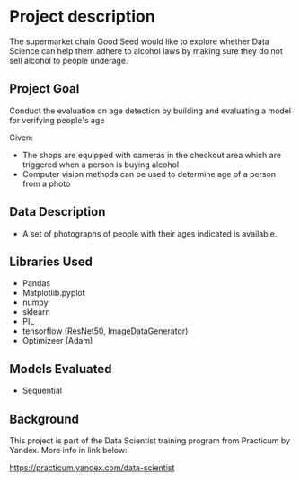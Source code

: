 # Project description
 The supermarket chain Good Seed would like to explore whether Data Science can help them adhere to alcohol laws by making sure they do not sell alcohol to people underage. 
 
 ## Project Goal
 Conduct the evaluation on age detection by building and evaluating a model for verifying people's age
 
 Given:
 * The shops are equipped with cameras in the checkout area which are triggered when a person is buying alcohol
 * Computer vision methods can be used to determine age of a person from a photo
 
 ## Data Description
 * A set of photographs of people with their ages indicated is available.
 
##  Libraries Used
 * Pandas
 * Matplotlib.pyplot
 * numpy
 * sklearn
 * PIL
 * tensorflow (ResNet50, ImageDataGenerator)
 * Optimizeer (Adam)

##  Models Evaluated
 * Sequential

## Background
This project is part of the Data Scientist training program from Practicum by Yandex. More info in link below:

https://practicum.yandex.com/data-scientist
